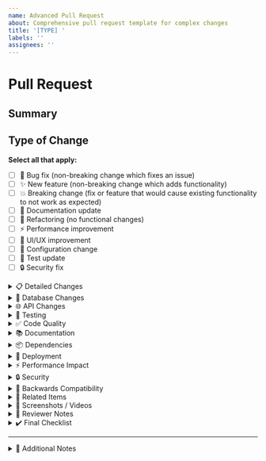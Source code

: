 ```yaml
---
name: Advanced Pull Request
about: Comprehensive pull request template for complex changes
title: '[TYPE] '
labels: ''
assignees: ''
---
```


# Pull Request

## Summary

<!-- Provide a comprehensive summary of the changes -->

## Type of Change

**Select all that apply:**

- [ ] 🐛 Bug fix (non-breaking change which fixes an issue)
- [ ] ✨ New feature (non-breaking change which adds functionality)
- [ ] 💥 Breaking change (fix or feature that would cause existing functionality to not work as expected)
- [ ] 📝 Documentation update
- [ ] 🔨 Refactoring (no functional changes)
- [ ] ⚡ Performance improvement
- [ ] 🎨 UI/UX improvement
- [ ] 🔧 Configuration change
- [ ] 🧪 Test update
- [ ] 🔒 Security fix

<details>
<summary>📋 Detailed Changes</summary>

### Technical Details
<!-- Provide a detailed description of the changes -->

### Components Modified
<!-- List the main components/modules affected -->

-
-
-

### Architecture Impact
<!-- Describe any architectural changes or impacts -->

</details>

<details>
<summary>💾 Database Changes</summary>

- [ ] No database changes
- [ ] Schema changes (migrations included)
- [ ] Data migrations required
- [ ] Seeds/fixtures updated

<!-- Describe any database schema changes, migrations, or data updates -->

</details>

<details>
<summary>🌐 API Changes</summary>

- [ ] No API changes
- [ ] New endpoints added
- [ ] Existing endpoints modified
- [ ] Endpoints deprecated/removed
- [ ] API documentation updated

<!-- Describe any API changes -->

</details>

<details>
<summary>🧪 Testing</summary>

### Test Coverage

- [ ] Unit tests added/updated
- [ ] Integration tests added/updated
- [ ] E2E tests added/updated
- [ ] Manual testing completed
- [ ] Performance testing completed
- [ ] Security testing completed

### Test Results

```
# Paste test output here
```

### Testing Instructions

1.
2.
3.

</details>

<details>
<summary>✅ Code Quality</summary>

### Quality Checklist

- [ ] Code follows project style guidelines and conventions
- [ ] Self-review of code completed
- [ ] Code is DRY (Don't Repeat Yourself)
- [ ] Functions/methods are focused and single-purpose
- [ ] Complex logic is properly commented
- [ ] No commented-out code or debug statements
- [ ] Error handling is comprehensive
- [ ] Logging is appropriate and meaningful
- [ ] Code is performant and optimized

### Static Analysis

- [ ] Linter passes with no errors
- [ ] Type checking passes (if applicable)
- [ ] Security scan completed
- [ ] No new technical debt introduced

</details>

<details>
<summary>📚 Documentation</summary>

- [ ] Code comments added/updated
- [ ] README updated
- [ ] API documentation updated
- [ ] User documentation updated
- [ ] CHANGELOG updated
- [ ] Architecture diagrams updated (if applicable)

</details>

<details>
<summary>📦 Dependencies</summary>

### New Dependencies

- [ ] No new dependencies
- Dependencies added:
  -
  -

### Dependency Updates

- [ ] No dependency updates
- Dependencies updated:
  -
  -

### Security Considerations
<!-- Note any security implications of dependency changes -->

</details>

<details>
<summary>🚀 Deployment</summary>

### Deployment Checklist

- [ ] Environment variables documented
- [ ] Configuration changes documented
- [ ] Migration strategy documented
- [ ] Rollback plan documented
- [ ] Deployment notes added

### Environment Impact

- [ ] Development
- [ ] Staging
- [ ] Production

### Pre-deployment Requirements

1.
2.

### Post-deployment Tasks

1.
2.

</details>

<details>
<summary>⚡ Performance Impact</summary>

### Performance Considerations

- [ ] No performance impact expected
- [ ] Performance improved
- [ ] Potential performance impact (explained below)

### Benchmarks

```
# Paste benchmark results here
```

</details>

<details>
<summary>🔒 Security</summary>

### Security Checklist

- [ ] No security implications
- [ ] Input validation implemented
- [ ] Output encoding implemented
- [ ] Authentication/authorization handled correctly
- [ ] Sensitive data properly protected
- [ ] SQL injection prevention verified
- [ ] XSS prevention verified
- [ ] CSRF protection verified

### Security Concerns
<!-- Note any security concerns or considerations -->

</details>

<details>
<summary>🔄 Backwards Compatibility</summary>

- [ ] Fully backwards compatible
- [ ] Backwards compatible with migration path
- [ ] Breaking changes (documented below)

### Breaking Changes
<!-- Detail any breaking changes and migration steps -->

</details>

<details>
<summary>🔗 Related Items</summary>

### Issues

Closes #
Relates to #
Depends on #

### Pull Requests

Depends on PR #
Blocks PR #

</details>

<details>
<summary>📸 Screenshots / Videos</summary>

### Before
<!-- Add screenshots/videos showing previous behavior -->

### After
<!-- Add screenshots/videos showing new behavior -->

</details>

<details>
<summary>👀 Reviewer Notes</summary>

### Review Focus Areas
<!-- Highlight specific areas that need careful review -->

-
-

### Known Limitations
<!-- Note any known limitations or future improvements -->

-
-

</details>

<details>
<summary>✔️ Final Checklist</summary>

### Pre-Review

- [ ] Branch is up to date with base branch
- [ ] All commits are clean and well-formatted
- [ ] Commit messages follow conventions
- [ ] No merge conflicts
- [ ] CI/CD pipeline passes
- [ ] All automated tests pass

### Ready for Merge

- [ ] Approved by required reviewers
- [ ] All review comments addressed
- [ ] Final testing completed
- [ ] Documentation reviewed
- [ ] Ready for deployment

</details>

---

<details>
<summary>📝 Additional Notes</summary>

<!-- Any additional context or notes for reviewers -->

</details>
